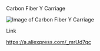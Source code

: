 Carbon Fiber Y Carriage

![Image of Carbon Fiber Y Carriage](https://github.com/Leviathan220/Jalopy-3D-Printer/blob/b5fd1c7d5b84971f81a331431847e7455568921f/Y-Axis-Upgrades/Carbon-Fiber-Y-Carriage/Images/Carbon_Fiber_Y_Carriage.jpeg)

Link

https://a.aliexpress.com/_mrUd7qc
